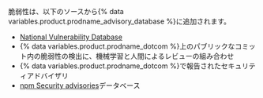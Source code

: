 脆弱性は、以下のソースから{% data variables.product.prodname_advisory_database %}に追加されます。
- [National Vulnerability Database](https://nvd.nist.gov/)
- {% data variables.product.prodname_dotcom %}上のパブリックなコミット内の脆弱性の検出に、機械学習と人間によるレビューの組み合わせ
- {% data variables.product.prodname_dotcom %}で報告されたセキュリティアドバイザリ
- [npm Security advisories](https://www.npmjs.com/advisories)データベース
